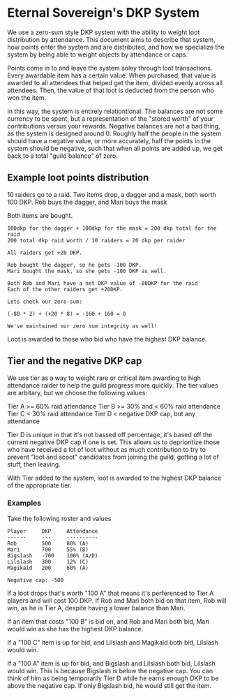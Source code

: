 # Eternal Sovereign's DKP System

We use a zero-sum style DKP system with the ability to weight loot distribution by attendance.
This document aims to describe that system, how points enter the system and are distributed,
and how we specialize the system by being able to weight objects by attendance or caps.

Points come in to and leave the system soley through loot transactions.  Every awardable item
has a certain value.  When purchased, that value is awarded to all attendees that helped get
the item, divided evenly across all attendees.  Then, the value of that loot is deducted from
the person who won the item.

In this way, the system is entirely relationtional.  The balances are not some currency to be
spent, but a representation of the "stored worth" of your contributions versus your rewards.
Negative balances are not a bad thing, as the system is designed around 0.  Roughly half the
people in the system should have a negative value, or more accurately, half the points in the
system should be negative, such that when all points are added up, we get back to a total
"guild balance" of zero.

## Example loot points distribution

10 raiders go to a raid.  Two items drop, a dagger and a mask, both worth 100 DKP.  Rob buys
the dagger, and Mari buys the mask

Both items are bought.
```
100dkp for the dagger + 100dkp for the mask = 200 dkp total for the raid
200 total dkp raid worth / 10 raiders = 20 dkp per raider

All raiders get +20 DKP.

Rob bought the dagger, so he gets -100 DKP.
Mari bought the mask, so she gets -100 DKP as well.

Both Rob and Mari have a net DKP value of -80DKP for the raid
Each of the other raiders get +20DKP.

Lets check our zero-sum:

(-80 * 2) + (+20 * 8) = -160 + 160 = 0

We've maintained our zero sum integrity as well!
```

Loot is awarded to those who bid who have the highest DKP balance.

## Tier and the negative DKP cap

We use tier as a way to weight rare or critical item awarding to high attendance raider
to help the guild progress more quickly.  The tier values are arbitary, but we choose the
following values:

Tier A >= 60% raid attendance
Tier B >= 30% and < 60% raid attendance
Tier C < 30% raid attendance
Tier D < negative DKP cap, but any attendance

Tier D is unique in that it's not bassed off percentage, it's based off the current negative
DKP cap if one is set.  This allows us to deprioritize those who have received a lot of loot
without as much contribution to try to prevent "loot and scoot" candidates from joining the
guild, getting a lot of stuff, then leaving.

With Tier added to the system, loot is awarded to the highest DKP balance of the appropriate
tier.

### Examples

Take the following roster and values
```
Player     DKP     Attendance
------     ---     ----------
Rob        500     80% (A)
Mari       700     55% (B)
Bigslash   -700    100% (A/D)
Lilslash   300     12% (C)
Magikaid   200     60% (A)

Negative cap: -500
```

If a loot drops that's worth "100 A" that means it's perferenced to Tier A players and will
cost 100 DKP.  If Rob and Mari both bid on that item, Rob will win, as he is Tier A, despite
having a lower balance than Mari.

If an item that costs "100 B" is bid on, and Rob and Mari both bid, Mari would win as she has
the highest DKP balance.

If a "100 C" item is up for bid, and Lilslash and Magikaid both bid, Lilslash would win.

If a "100 A" item is up for bid, and  Bigslash and Lilslash both bid, Lilslash would win.  This
is because Bigslash is below the negative cap.  You can think of him as being temporarily Tier
D while he earns enough DKP to be above the negative cap.  If only Bigslash bid, he would still
get the item.
